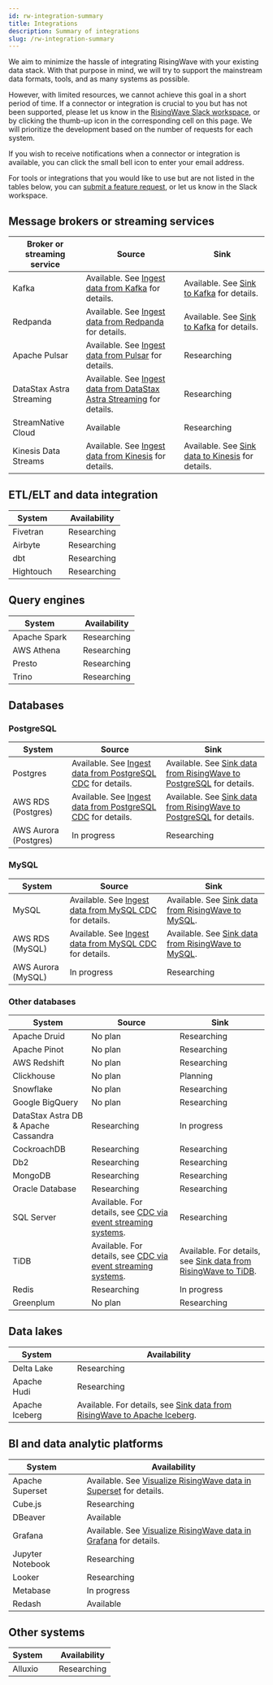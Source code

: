 ```yaml
---
id: rw-integration-summary
title: Integrations
description: Summary of integrations
slug: /rw-integration-summary
---
```


We aim to minimize the hassle of integrating RisingWave with your existing data stack. With that purpose in mind, we will try to support the mainstream data formats, tools, and as many systems as possible.

However, with limited resources, we cannot achieve this goal in a short period of time. If a connector or integration is crucial to you but has not been supported, please let us know in the [RisingWave Slack workspace](https://join.slack.com/t/risingwave-community/shared_invite/zt-120rft0mr-d8uGk3d~NZiZAQWPnElOfw), or by clicking the thumb-up icon in the corresponding cell on this page. We will prioritize the development based on the number of requests for each system.

If you wish to receive notifications when a connector or integration is available, you can click the small bell icon to enter your email address.

For tools or integrations that you would like to use but are not listed in the tables below, you can [submit a feature request](https://github.com/risingwavelabs/risingwave/issues/new?assignees=&labels=type%2Ffeature&template=feature_request.yml), or let us know in the Slack workspace.

## Message brokers or streaming services

|Broker or streaming service| Source | Sink |
|---|---|---|
|Kafka | Available. See [Ingest data from Kafka](/create-source/create-source-kafka.md) for details. | Available. See [Sink to Kafka](/guides/create-sink-kafka.md) for details.| |
|Redpanda | Available. See [Ingest data from Redpanda](/create-source/create-source-redpanda.md) for details. |Available. See [Sink to Kafka](/guides/create-sink-kafka.md) for details.|
|Apache Pulsar|Available. See [Ingest data from Pulsar](/create-source/create-source-pulsar.md) for details. | Researching <voteNotify note="pulsar_sink" />|
|DataStax Astra Streaming| Available. See [Ingest data from DataStax Astra Streaming](/guides/connector-astra-streaming.md) for details. | Researching <voteNotify note="astra_streaming_sink" />|
|StreamNative Cloud| Available| Researching <voteNotify note="streamnative_cloud_sink" />|
|Kinesis Data Streams|Available. See [Ingest data from Kinesis](/create-source/create-source-kinesis.md) for details.|Available. See [Sink data to Kinesis](/guides/sink-to-aws-kinesis.md) for details.|

## ETL/ELT and data integration

|System | |Availability |
|---|---|---|
|Fivetran| |Researching <voteNotify note="fivetran" /> |
|Airbyte | |Researching  <voteNotify note="airbyte" /> |
|dbt| |Researching <voteNotify note="dbt" />|
|Hightouch| |Researching <voteNotify note="hightouch" />|

## Query engines

|System | |Availability |
|---|---|---|
|Apache Spark| |Researching <voteNotify note="spark" />|
|AWS Athena| |Researching <voteNotify note="athena" />|
|Presto| |Researching <voteNotify note="presto" />|
|Trino| |Researching <voteNotify note="trino" />|

## Databases

### PostgreSQL

|System | Source | Sink |
|---|---|----|
|Postgres| Available. See [Ingest data from PostgreSQL CDC](/guides/ingest-from-postgres-cdc.md) for details.| Available. See [Sink data from RisingWave to PostgreSQL](/guides/sink-to-postgres.md) for details.|
|AWS RDS (Postgres)| Available. See [Ingest data from PostgreSQL CDC](/guides/ingest-from-postgres-cdc.md) for details. |Available. See [Sink data from RisingWave to PostgreSQL](/guides/sink-to-postgres.md) for details.|
|AWS Aurora (Postgres)| In progress <voteNotify note="aurora_pg_source" />|Researching <voteNotify note="aurora_pg_sink" />|

### MySQL

|System | Source | Sink |
|---|---|----|
|MySQL | Available. See [Ingest data from MySQL CDC](/guides/ingest-from-mysql-cdc.md) for details.| Available. See [Sink data from RisingWave to MySQL](/guides/sink-to-mysql.md).|
|AWS RDS (MySQL)|Available. See [Ingest data from MySQL CDC](/guides/ingest-from-mysql-cdc.md) for details.| Available. See [Sink data from RisingWave to MySQL](/guides/sink-to-mysql.md).|
|AWS Aurora (MySQL)|In progress <voteNotify note="aurora_mysql_source" />| Researching <voteNotify note="aurora_mysql_sink" /> |

### Other databases

|System | Source |Sink |
|---|---|---|
|Apache Druid| No plan| Researching <voteNotify note="druid_sink" /> |
|Apache Pinot| No plan|Researching <voteNotify note="pinot_sink" />|
|AWS Redshift| No plan|Researching <voteNotify note="redshift_sink" />|
|Clickhouse|No plan |Planning <voteNotify note="clickhouse_sink" />|
|Snowflake| No plan|Researching <voteNotify note="snowflake_sink" />|
|Google BigQuery| No plan |Researching <voteNotify note="bigquery_sink" />|
|DataStax Astra DB & Apache Cassandra| Researching <voteNotify note="cassandra_source" /> |In progress <voteNotify note="cassandra_sink" />|
|CockroachDB| Researching <voteNotify note="cockroachdb_source" />|Researching <voteNotify note="cockroachdb_sink" /> |
|Db2| Researching <voteNotify note="db2_source" />|Researching <voteNotify note="db2_sink" /> |
|MongoDB| Researching <voteNotify note="mongodb_source" />|Researching <voteNotify note="mongodb_sink" /> |
|Oracle Database| Researching <voteNotify note="oracle_source" />|Researching <voteNotify note="oracle_sink" /> |
|SQL Server| Available. For details, see [CDC via event streaming systems](/create-source/create-source-cdc.md).|Researching <voteNotify note="sql_server_sink" /> |
|TiDB| Available. For details, see [CDC via event streaming systems](/create-source/create-source-cdc.md).|Available. For details, see [Sink data from RisingWave to TiDB](/guides/sink-to-tidb.md). |
|Redis|Researching <voteNotify note="redis_source" />|In progress <voteNotify note="redis_sink" />|
|Greenplum| No plan| Researching <voteNotify note="greenplum_sink" /> |

## Data lakes

|System | |Availability |
|---|---|---|
|Delta Lake| |Researching <voteNotify note="deltalake" />|
|Apache Hudi| |Researching <voteNotify note="hudi" />|
|Apache Iceberg| |Available. For details, see [Sink data from RisingWave to Apache Iceberg](/guides/sink-to-iceberg.md).|

## BI and data analytic platforms

|System ||Availability |
|---|-|--|
|Apache Superset| |Available. See [Visualize RisingWave data in Superset](/guides/superset-integration.md) for details. |
|Cube.js| | Researching <voteNotify note="cubejs" />|
|DBeaver| | Available |
|Grafana| |Available. See [Visualize RisingWave data in Grafana](/guides/grafana-integration.md) for details.|
|Jupyter Notebook||Researching <voteNotify note="jupyter" />|
|Looker||Researching <voteNotify note="looker" /> |
|Metabase ||In progress <voteNotify note="metabase" />|
|Redash || Available |

## Other systems

|System | |Availability |
|---|---|---|
|Alluxio| |Researching <voteNotify note="alluxio" />|
